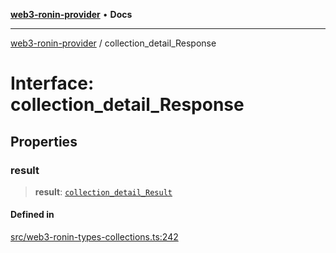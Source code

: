 [**web3-ronin-provider**](../README.md) • **Docs**

***

[web3-ronin-provider](../globals.md) / collection\_detail\_Response

# Interface: collection\_detail\_Response

## Properties

### result

> **result**: [`collection_detail_Result`](collection_detail_Result.md)

#### Defined in

[src/web3-ronin-types-collections.ts:242](https://github.com/chuacw/web3-ronin-provider/blob/7251b9677bbb79d30e6a4204bfabcc38fab6aa15/src/web3-ronin-types-collections.ts#L242)
